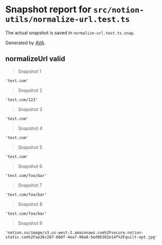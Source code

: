 # Snapshot report for `src/notion-utils/normalize-url.test.ts`

The actual snapshot is saved in `normalize-url.test.ts.snap`.

Generated by [AVA](https://avajs.dev).

## normalizeUrl valid

> Snapshot 1

    'test.com'

> Snapshot 2

    'test.com/123'

> Snapshot 3

    'test.com'

> Snapshot 4

    'test.com'

> Snapshot 5

    'test.com'

> Snapshot 6

    'test.com/foo/bar'

> Snapshot 7

    'test.com/foo/bar'

> Snapshot 8

    'test.com/foo/bar'

> Snapshot 9

    'notion.so/image/s3.us-west-2.amazonaws.com%2Fsecure.notion-static.com%2Fae16c287-668f-4ea7-90a8-5ed96302e14f%2Fquilt-opt.jpg'
